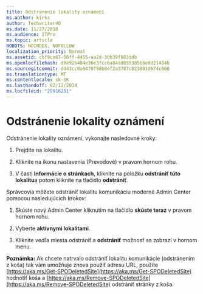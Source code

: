 ```yaml
---
title: Odstránenie lokality oznámení
ms.author: kirks
author: Techwriter40
ms.date: 11/27/2018
ms.audience: ITPro
ms.topic: article
ROBOTS: NOINDEX, NOFOLLOW
localization_priority: Normal
ms.assetid: cbf9ca67-56ff-4455-aa2d-30b39f883ddb
ms.openlocfilehash: d9e92b484e36e3fcc6a84dd655385b6e8d21434b
ms.sourcegitcommit: dd43cc0a9470f98b8ef2a3787c823801d674c666
ms.translationtype: MT
ms.contentlocale: sk-SK
ms.lasthandoff: 02/12/2019
ms.locfileid: "29916251"
---
```

# <a name="delete-a-communication-site"></a>Odstránenie lokality oznámení

Odstránenie lokality oznámení, vykonajte nasledovné kroky: 
  
1. Prejdite na lokalitu. 
  
2. Kliknite na ikonu nastavenia (Prevodové) v pravom hornom rohu. 
  
3. V časti **Informácie o stránkach**, kliknite na položku **odstrániť túto lokalitu**a potom kliknite na tlačidlo **odstrániť**. 
  
Správcovia môžete odstrániť lokalitu komunikáciu moderné Admin Center pomocou nasledujúcich krokov: 
  
1. Skúste nový Admin Center kliknutím na tlačidlo **skúste teraz** v pravom hornom rohu. 
  
2. Vyberte **aktívnymi lokalitami**. 
  
3. Kliknite vedľa miesta odstrániť a **odstrániť** možnosť sa zobrazí v hornom menu. 
  
 **Poznámka:** Ak chcete natrvalo odstrániť lokalitu komunikácie (odstránením z koša) tak vám umožňuje znova použiť adresu URL, použite [https://aka.ms/Get-SPODeletedSite](https://aka.ms/Get-SPODeletedSite) hodnotiť koša a [https://aka.ms/Remove-SPODeletedSite](https://aka.ms/Remove-SPODeletedSite) odstrániť stránky z koša. 
  

